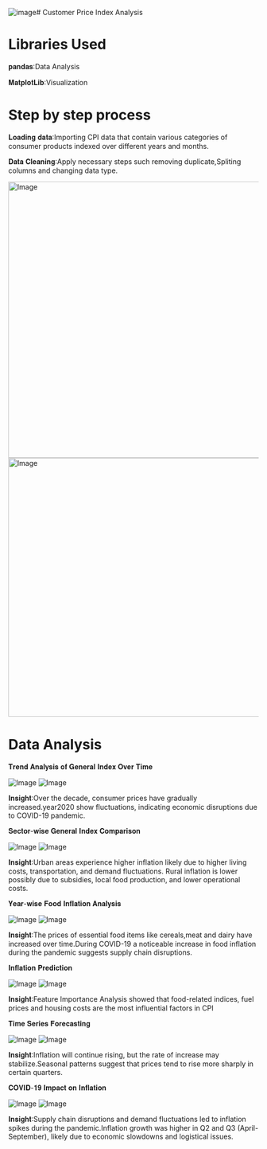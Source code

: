 ![image](https://github.com/user-attachments/assets/4764afa3-06f4-4bde-b105-a707e5ecf0e4)# Customer Price Index Analysis

# Libraries Used
𝐩𝐚𝐧𝐝𝐚𝐬:Data Analysis

𝐌𝐚𝐭𝐩𝐥𝐨𝐭𝐋𝐢𝐛:Visualization

# Step by step process
𝐋𝐨𝐚𝐝𝐢𝐧𝐠 𝐝𝐚𝐭𝐚:Importing CPI data that contain various categories of consumer products indexed over different years and months.

𝐃𝐚𝐭𝐚 𝐂𝐥𝐞𝐚𝐧𝐢𝐧𝐠:Apply necessary steps such removing duplicate,Spliting columns and changing data type.

<img width="555" alt="Image" src="https://github.com/user-attachments/assets/e9bdb90f-701b-4704-8446-7a992e4fff83" />
<img width="520" alt="Image" src="https://github.com/user-attachments/assets/1a9e8263-aa5b-4060-a466-ce3ea786a68e" />

# Data Analysis
𝐓𝐫𝐞𝐧𝐝 𝐀𝐧𝐚𝐥𝐲𝐬𝐢𝐬 𝐨𝐟 𝐆𝐞𝐧𝐞𝐫𝐚𝐥 𝐈𝐧𝐝𝐞𝐱 𝐎𝐯𝐞𝐫 𝐓𝐢𝐦𝐞

![Image](https://github.com/user-attachments/assets/16cc0f26-a5b2-4ec2-8627-dd541b31e0d1)
![Image](https://github.com/user-attachments/assets/f75e6d9f-0257-48cb-b397-733a5aa2c2c2)

𝐈𝐧𝐬𝐢𝐠𝐡𝐭:Over the decade, consumer prices have gradually increased.year2020 show fluctuations, indicating economic disruptions due to COVID-19 pandemic.

𝐒𝐞𝐜𝐭𝐨𝐫-𝐰𝐢𝐬𝐞 𝐆𝐞𝐧𝐞𝐫𝐚𝐥 𝐈𝐧𝐝𝐞𝐱 𝐂𝐨𝐦𝐩𝐚𝐫𝐢𝐬𝐨𝐧

![Image](https://github.com/user-attachments/assets/23409732-3917-4b31-a2dd-f002bf69da52)
![Image](https://github.com/user-attachments/assets/5cacbc33-a3f8-400d-849d-f2bb24a79897)

𝐈𝐧𝐬𝐢𝐠𝐡𝐭:Urban areas experience higher inflation likely due to higher living costs, transportation, and demand fluctuations.
Rural inflation is lower possibly due to subsidies, local food production, and lower operational costs.

𝐘𝐞𝐚𝐫-𝐰𝐢𝐬𝐞 𝐅𝐨𝐨𝐝 𝐈𝐧𝐟𝐥𝐚𝐭𝐢𝐨𝐧 𝐀𝐧𝐚𝐥𝐲𝐬𝐢𝐬

![Image](https://github.com/user-attachments/assets/4daab767-beda-497e-baf8-15972b21614e)
![Image](https://github.com/user-attachments/assets/7bb66f89-d2d9-45df-840b-7625be557da5)

𝐈𝐧𝐬𝐢𝐠𝐡𝐭:The prices of essential food items like cereals,meat and dairy have increased over time.During COVID-19 a noticeable increase in food inflation during the pandemic suggests supply chain disruptions.

𝐈𝐧𝐟𝐥𝐚𝐭𝐢𝐨𝐧 𝐏𝐫𝐞𝐝𝐢𝐜𝐭𝐢𝐨𝐧

![Image](https://github.com/user-attachments/assets/3a4ce748-c916-4004-bdde-9490d1027450)
![Image](https://github.com/user-attachments/assets/5adf2f4d-5c19-4f20-8177-0f4eb01a1d1b)

𝐈𝐧𝐬𝐢𝐠𝐡𝐭:Feature Importance Analysis showed that food-related indices, fuel prices and housing costs are the most influential factors in CPI

𝐓𝐢𝐦𝐞 𝐒𝐞𝐫𝐢𝐞𝐬 𝐅𝐨𝐫𝐞𝐜𝐚𝐬𝐭𝐢𝐧𝐠

![Image](https://github.com/user-attachments/assets/b52bafa6-34a7-4a71-a06b-7c5e2cbcb539)
![Image](https://github.com/user-attachments/assets/12c89a13-1e12-4b87-a4e2-1db6aa3e2e4b)

𝐈𝐧𝐬𝐢𝐠𝐡𝐭:Inflation will continue rising, but the rate of increase may stabilize.Seasonal patterns suggest that prices tend to rise more sharply in certain quarters.

𝐂𝐎𝐕𝐈𝐃-𝟏𝟗 𝐈𝐦𝐩𝐚𝐜𝐭 𝐨𝐧 𝐈𝐧𝐟𝐥𝐚𝐭𝐢𝐨𝐧

![Image](https://github.com/user-attachments/assets/59f3acda-c6c3-4365-9e18-0044a52f0f3b)
![Image](https://github.com/user-attachments/assets/57f491a6-7e07-42c4-bab5-ebfc0d0613c3)

𝐈𝐧𝐬𝐢𝐠𝐡𝐭:Supply chain disruptions and demand fluctuations led to inflation spikes during the pandemic.Inflation growth was higher in Q2 and Q3 (April-September), likely due to economic slowdowns and logistical issues.


